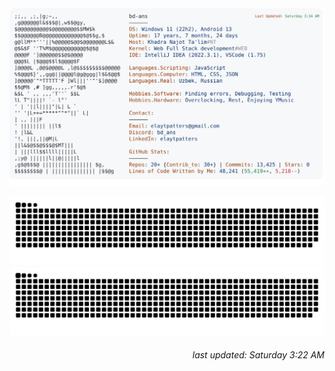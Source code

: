 <a href="https://t.me/bd_ans" target="_blank">
 <picture>
    <source media="(prefers-color-scheme: dark)" srcset="https://raw.githubusercontent.com/bd-ans/bd-ans/main/imgs/dark.svg">
    <img alt="bd-ans's GitHub Profile README" src="https://raw.githubusercontent.com/bd-ans/bd-ans/main/imgs/light.svg">
  </picture>
</a>

![github contribution grid snake animation][def]![github contribution grid snake animation](https://raw.githubusercontent.com/bd-ans/bd-ans/output/github-contribution-grid-snake.svg#gh-light-mode-only)

[def]: https://raw.githubusercontent.com/bd-ans/bd-ans/output/github-contribution-grid-snake-dark.svg#gh-dark-mode-only

<h6 align="right">
  last updated: Saturday 3:22 AM
</h6>
